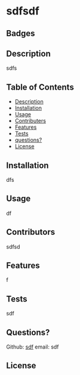 # sdfsdf

  ## Badges
  

  ## Description
  sdfs

  ## Table of Contents

  - [Description](#description)
  - [Installation](#installation)
  - [Usage](#usage)
  - [Contributers](#contributing)
  - [Features](#features)
  - [Tests](#tests)
  - [questions?](#Questions)
  - [License](#license)
  
  ## Installation
  dfs

  ## Usage
  df

  ## Contributors
  sdfsd


  ## Features
  f

  ## Tests
  sdf

  ## Questions?
  
  Github: [sdf](https://github.com/sdf)
  email: sdf

  ## License
  
  
  